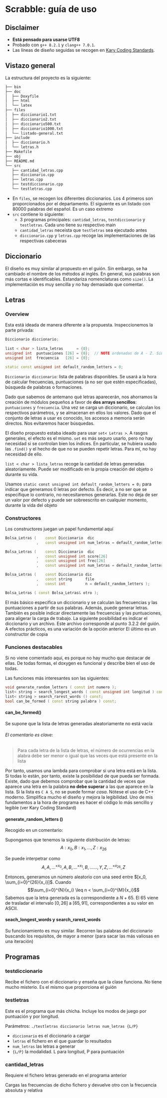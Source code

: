 # Scrabble: guía de uso

## Disclaimer

- **Está pensado para usarse UTF8**
- Probado con `g++ 8.2.1` y `clang++ 7.0.1`.
- Las líneas de diseño seguidas se recogen en [Kary Coding Standards](https://kcs.library.kary.us/).

## Vistazo general

La estructura del proyecto es la siguiente:

```txt
├── bin
├── doc
│  ├── Doxyfile
│  ├── html
│  └── latex
├── files
│  ├── diccionario1.txt
│  ├── diccionario2.txt
│  ├── diccionario500.txt
│  ├── diccionario1000.txt
│  └── listado-general.txt
├── include
│  ├── diccionario.h
│  └── letras.h
├── Makefile
├── obj
├── README.md
└── src
   ├── cantidad_letras.cpp
   ├── diccionario.cpp
   ├── letras.cpp
   ├── testdiccionario.cpp
   └── testletras.cpp
```

- En `files`, se recogen los diferentes diccionarios. Los 4 primeros son proporcionados por el departamento. El siguiente es un listado con $80000$ palabras del español. Es un caso extremo
- `src` contiene lo siguiente:
    - 3 programas principales: `cantidad_letras`, `testdiccionario` y `testletras`. Cada uno tiene su respectivo main
    - `cantidad_letras` neceista que `testletras` sea ejecutado antes
    - `diccionario.cpp` y `letras.cpp` recoge las implementaciones de las respectivas cabeceras

## Diccionario

El diseño es muy similar al propuesto en el guión. Sin embargo, se ha cambiado el nombre de los métodos al inglés. En general, sus palabras son más cortas e identificables. Estandariza nomenclaturas como `size()`.
La implementación es muy sencilla y no hay demasiado que comentar.

## Letras

### Overview

Esta está ideada de manera diferente a la propuesta. Inspeccionemos la parte privada:

```c++
Diccionario diccionario;
    
list < char > lista_letras      = {0};
unsigned int  puntuaciones [26] = {0};  // NOTE ordenadas de A - Z. Sin Ñ
unsigned int  frecuencia   [26] = {0};

static const unsigned int default_random_letters = 0;
```

`Diccionario diccionario`: lista de palabras disponibles. Se usará a la hora de calcular frecuencias, puntuaciones (a no ser que estén especificadas), búsqueda de palabras o formaciones.

Dado que sabemos de antemano qué letras aparecerán, nos ahorramos la creación de módulos pequeños a favor de **dos arrays sencillos**: `puntuaciones` y `frecuencia`. Una vez se carga un diccionario, se calculan los respectivos parámetros, y se almacenan en ellos los valores. Dado que el conjunto de letras a usar es conocido, los accesos a memoria serán directos. Nos evitaremos hacer búsquedas.

El diseño propuesto estaba ideado para usar `set< Letras >`. A rasgos generales, el efecto es el mismo. `set` es más seguro usarlo, pero no hay necesidad si se controlan bien los índices. En particular, se hubiera usado las `.find()` y el hecho de que no se pueden repetir letras. Para mí, no hay necesidad de ello.

`list < char > lista_letras` recoge la cantidad de letras generadas aleatoriamente. Puede ser modificado en la propia creación del objeto o durante su vida.

Usamos `static const unsigned int default_random_letters = 0;` para indicar que generamos 0 letras por defecto. Es decir, a no ser que se especifique lo contrario, no necesitaremos generarlas. Este no deja de ser un valor por defecto y puede ser sobreescrito en cualquier momento, durante la vida del objeto

### Constructores

Los constructores juegan un papel fundamental aquí

```c++
Bolsa_Letras (    const Diccionario  dic
              ,   const unsigned int num_letras = default_random_letters );

Bolsa_Letras (    const Diccionario  dic
              ,   const unsigned int score[26]
              ,   const unsigned int frec[26] 
              ,   const unsigned int num_letras = default_random_letters );

Bolsa_Letras (    const Diccionario dic
              ,   const string      file
              ,   const int         n = default_random_letters );

Bolsa_Letras ( const Bolsa_Letras& otro );
```



El más básico especifica un diccionario y se calculan las frecuencias y las puntuaciones a partir de sus palabras. Además, puede generar letras.
También es posible indicar directamente las frecuencias y las puntuaciones, para aligerar la carga de trabajo.
La siguiente posibilidad es indicar el diccionario y un archivo. Este archivo corresponde al punto $3.2.2$ del guión. A efectos prácticos, es una variación de la opción anterior
El último es un constructor de copia

### Funciones destacables

Si no viene comentado aquí, es porque no hay mucho que destacar de ellas. De todas formas, el doxygen es funcional y describe bien el uso de todas.

Las funciones más interesantes son las siguientes:

```c++
void generate_random_letters ( const int numero );
list< string > search_longest_words ( const unsigned int longitud ) const;
list< string > search_rarest_words () const;
bool can_be_formed ( const string palabra ) const;
```

#### can_be_formed()

Se supone que la lista de letras generadas aleatoriamente no está vacía

###### El comentario es clave:

> Para cada letra de la lista de letras, el número de ocurrencias en la alabra debe ser menor o igual que las veces que está presente en la lista

Por tanto, usamos una lambda para comprobar si una letra está en la lista. Si todas lo están, por tanto, existe la posibilidad de que pueda ser formada. Existe, dado que debemos comprobar que la cantidad de veces que aparece una letra en la palabra **no debe superar** a las que aparece en la lista. Si la lista es `C A S`, no se puede formar *casa*.
Nótese el uso de C++ moderno. Simplifica mucho el diseño y mejora la legibilidad. Uno de mis fundamentos a la hora de programa es hacer el código lo más sencillo y legible (ver Kary Coding Standard)

#### generate_random_letters ()

Recogido en un comentario:

Supongamos que tenemos la siguiente distribución de letras:
​    $$A: x_0, B: x_1, ..., Z: x_{26}$$

Se puede interpetrar como 
​    $$A, A, ...^{\times x_0}, A, B, ... ^{\times x_1}, B, ... ...,Y ,Z, ...^{\times x_{26}}, Z$$

Entonces, generamos un número aleatorio con una seed entre $[x_0, \sum_{i=0}^{26}{x_i}]$. Cuando 
​    $$\sum_{i=0}^{N}{x_i} \leq n < \sum_{i=0}^{M}{x_i}$$
Sabemos que la letra generada es la correspondiente a $N+65$. El 65 viene de trasladar el intervalo $[0, 26]$ a $[65, 91]$, correspondientes a su valor en ASCII.

#### seach_longest_words y search_rarest_words

Su funcionamiento es muy similar. Recorren las palabras del diccionario buscando los requisitos, de mayor a menor (para sacar las más valiosas en una iteración)

## Programas

### testdiccionario

Recibe el fichero con el diccionario y enseña que la clase funciona. No tiene mucho misterio. Es el mismo que proporciona el guión

### testletras

Este es el programa que más chicha. Incluye los modos de juego por puntuación y por longitud. 

Parámetros: `./testletras diccionario letras num_letras {L/P}`

- `diccionario` es el diccionario a cargar
- `letras` el fichero en el que guardar lo resultados
- `num_letras` las letras a generar
- `{L/P}` la modalidad. L para longitud, P para puntuación

### cantidad_letras

Requiere el fichero letras generado en el programa anterior

Cargas las frecuencias de dicho fichero y devuelve otro con la frecuencia absoluta y relativa

